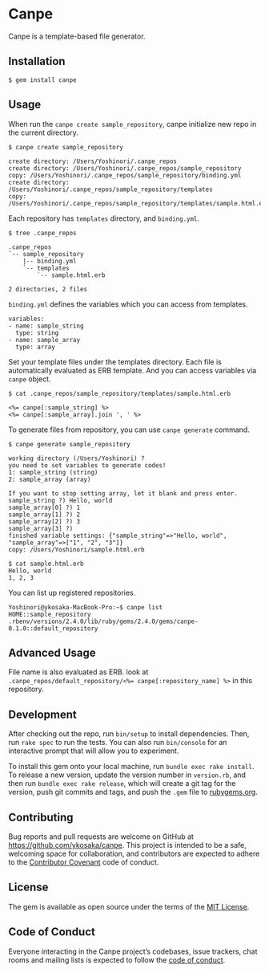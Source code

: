# Canpe

Canpe is a template-based file generator.

## Installation

    $ gem install canpe

## Usage

When run the `canpe create sample_repository`, canpe initialize new repo in the current directory.

```
$ canpe create sample_repository

create directory: /Users/Yoshinori/.canpe_repos
create directory: /Users/Yoshinori/.canpe_repos/sample_repository
copy: /Users/Yoshinori/.canpe_repos/sample_repository/binding.yml
create directory: /Users/Yoshinori/.canpe_repos/sample_repository/templates
copy: /Users/Yoshinori/.canpe_repos/sample_repository/templates/sample.html.erb
```

Each repository has `templates` directory, and `binding.yml`.

```
$ tree .canpe_repos

.canpe_repos
`-- sample_repository
    |-- binding.yml
    `-- templates
        `-- sample.html.erb

2 directories, 2 files

```

`binding.yml` defines the variables which you can access from templates.

```
variables:
- name: sample_string
  type: string
- name: sample_array
  type: array
``` 

Set your template files under the templates directory.
Each file is automatically evaluated as ERB template.
And you can access variables via `canpe` object.

```
$ cat .canpe_repos/sample_repository/templates/sample.html.erb 

<%= canpe[:sample_string] %>
<%= canpe[:sample_array].join ', ' %>
``` 

To generate files from repository, you can use `canpe generate` command.

```
$ canpe generate sample_repository

working directory (/Users/Yoshinori) ? 
you need to set variables to generate codes!
1: sample_string (string) 
2: sample_array (array) 
  
If you want to stop setting array, let it blank and press enter.
sample_string ?) Hello, world
sample_array[0] ?) 1
sample_array[1] ?) 2
sample_array[2] ?) 3
sample_array[3] ?) 
finished variable settings: {"sample_string"=>"Hello, world", "sample_array"=>["1", "2", "3"]}
copy: /Users/Yoshinori/sample.html.erb
  
$ cat sample.html.erb
Hello, world
1, 2, 3
```

You can list up registered repositories.

```
Yoshinori@ykosaka-MacBook-Pro:~$ canpe list
HOME::sample_repository
.rbenv/versions/2.4.0/lib/ruby/gems/2.4.0/gems/canpe-0.1.0::default_repository
```

## Advanced Usage

File name is also evaluated as ERB.
look at `.canpe_repos/default_repository/<%= canpe[:repository_name] %>` in this repository.

## Development

After checking out the repo, run `bin/setup` to install dependencies. Then, run `rake spec` to run the tests. You can also run `bin/console` for an interactive prompt that will allow you to experiment.

To install this gem onto your local machine, run `bundle exec rake install`. To release a new version, update the version number in `version.rb`, and then run `bundle exec rake release`, which will create a git tag for the version, push git commits and tags, and push the `.gem` file to [rubygems.org](https://rubygems.org).

## Contributing

Bug reports and pull requests are welcome on GitHub at https://github.com/ykosaka/canpe. This project is intended to be a safe, welcoming space for collaboration, and contributors are expected to adhere to the [Contributor Covenant](http://contributor-covenant.org) code of conduct.

## License

The gem is available as open source under the terms of the [MIT License](http://opensource.org/licenses/MIT).

## Code of Conduct

Everyone interacting in the Canpe project’s codebases, issue trackers, chat rooms and mailing lists is expected to follow the [code of conduct](https://github.com/[USERNAME]/canpe/blob/master/CODE_OF_CONDUCT.md).
